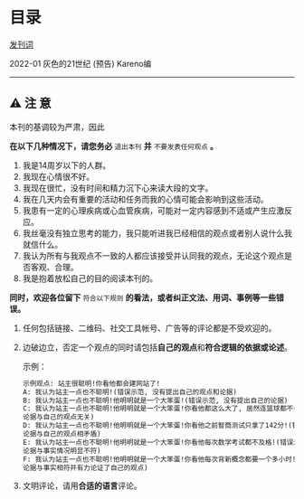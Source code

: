 # 目录

[发刊词](https://kmyoamoa.github.io/usfparty/fisheye/fisheye_introduction.md)

2022-01 灰色的21世纪 (预告) Kareno编

---

## ⚠ 注 意

本刊的基调较为严肃，因此

**在以下几种情况下，请您务必** `退出本刊` **并** `不要发表任何观点` **。**

1. 我是14周岁以下的人群。
2. 我现在心情很不好。
3. 我现在很忙，没有时间和精力沉下心来读大段的文字。
4. 我在几天内会有重要的活动和任务而我的心情可能会影响到这些活动。
5. 我患有一定的心理疾病或心血管疾病，可能对一定内容感到不适或产生应激反应。
6. 我丝毫没有独立思考的能力，我只能听进我已经相信的观点或者别人说什么我就信什么。
7. 我认为所有与我观点不一致的人都应该接受并认同我的观点，无论这个观点是否客观、合理。
8. 我是抱着放松自己的目的阅读本刊的。

**同时，欢迎各位留下** `符合以下规则` **的看法，或者纠正文法、用词、事例等一些错误。**

1. 任何包括链接、二维码、社交工具帐号、广告等的评论都是不受欢迎的。

2. 边破边立，否定一个观点的同时请包括**自己的观点**和**符合逻辑的依据或论述**。

   示例：

   ```markdown
   示例观点: 站主很聪明!你看他都会建网站了!
   A: 我认为站主一点也不聪明!(错误示范, 没有提出自己的观点和论据)
   B: 我认为站主一点也不聪明!他明明就是一个大笨蛋!(错误示范, 没有提出自己的论据)
   C: 我认为站主一点也不聪明!他明明就是一个大笨蛋!你看他都这么大了, 居然连篮球都不会打!(错误示范, 
   论据与自己的观点无关)
   D: 我认为站主一点也不聪明!他明明就是一个大笨蛋!你看他之前智商测试只拿了142分!(错误示范,
   论据与自己的观点相矛盾)
   E: 我认为站主一点也不聪明!他明明就是一个大笨蛋!你看他每次数学考试都不及格!(错误示范,
   论据与事实情况明显不符)
   F: 我认为站主一点也不聪明!他明明就是一个大笨蛋!你看他每次背新概念都要一个多小时!(正确示范,
   论据与事实相符并有力论证了自己的观点)
   ```

3. 文明评论，请用**合适的语言**评论。
